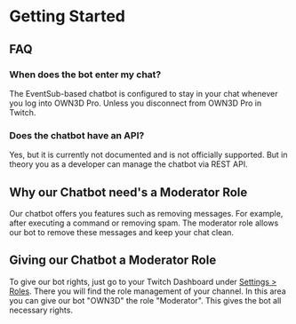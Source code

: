 # Getting Started

## FAQ

### When does the bot enter my chat?

The EventSub-based chatbot is configured to stay in your chat whenever you log into OWN3D Pro. Unless you disconnect from OWN3D Pro in Twitch.

### Does the chatbot have an API?

Yes, but it is currently not documented and is not officially supported. But in theory you as a developer can manage the chatbot via REST API.

## Why our Chatbot need's a Moderator Role

Our chatbot offers you features such as removing messages. For example, after executing a command or removing spam. The moderator role allows our bot to remove these messages and keep your chat clean.

## Giving our Chatbot a Moderator Role

To give our bot rights, just go to your Twitch Dashboard under [Settings > Roles](https://www.twitch.tv/dashboard/roles). There you will find the role management of your channel. In this area you can give our bot "OWN3D" the role "Moderator". This gives the bot all necessary rights.